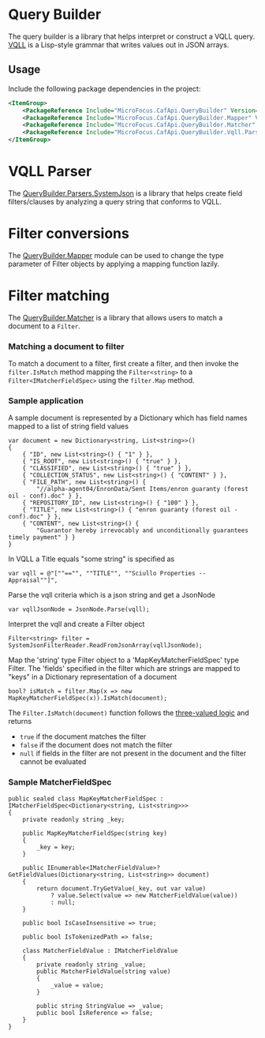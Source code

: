 # Query Builder

The query builder is a library that helps interpret or construct a VQLL query.  
[VQLL](dotnet/src/MicroFocus.CafApi.QueryBuilder.Vqll.Builders.SystemJson) is a Lisp-style grammar that writes values out in JSON arrays.


## Usage

Include the following package dependencies in the project:

```xml
<ItemGroup>
    <PackageReference Include="MicroFocus.CafApi.QueryBuilder" Version="*" />
    <PackageReference Include="MicroFocus.CafApi.QueryBuilder.Mapper" Version="*" />
    <PackageReference Include="MicroFocus.CafApi.QueryBuilder.Matcher" Version="*" />
    <PackageReference Include="MicroFocus.CafApi.QueryBuilder.Vqll.Parsers.SystemJson" Version="*" />
</ItemGroup>
```


# VQLL Parser
The [QueryBuilder.Parsers.SystemJson](dotnet/src/MicroFocus.CafApi.QueryBuilder.Vqll.Parsers.SystemJson) is a library that helps create field filters/clauses by analyzing a query string that conforms to VQLL.


# Filter conversions
The [QueryBuilder.Mapper](dotnet/src/MicroFocus.CafApi.QueryBuilder.Mapper) module can be used to change the type parameter of Filter objects by applying a mapping function lazily.


# Filter matching
The [QueryBuilder.Matcher](dotnet/src/MicroFocus.CafApi.QueryBuilder.Matcher) is a library that allows users to match a document to a `Filter`.

### Matching a document to filter
To match a document to a filter, first create a filter, and then invoke the `filter.IsMatch` method mapping the `Filter<string>` 
to a `Filter<IMatcherFieldSpec>` using the `filter.Map` method.


### Sample application

A sample document is represented by a Dictionary which has field names mapped to a list of string field values 
```
var document = new Dictionary<string, List<string>>()
{
    { "ID", new List<string>() { "1" } },
    { "IS_ROOT", new List<string>() { "true" } },
    { "CLASSIFIED", new List<string>() { "true" } },
    { "COLLECTION_STATUS", new List<string>() { "CONTENT" } },
    { "FILE_PATH", new List<string>() {
        "//alpha-agent04/EnronData/Sent Items/enron guaranty (forest oil - conf).doc" } },
    { "REPOSITORY_ID", new List<string>() { "100" } },
    { "TITLE", new List<string>() { "enron guaranty (forest oil - conf).doc" } },
    { "CONTENT", new List<string>() {
        "Guarantor hereby irrevocably and unconditionally guarantees timely payment" } }
}
```
In VQLL a Title equals "some string" is specified as
```
var vqll = @"[""=="", ""TITLE"", ""Sciullo Properties -- Appraisal""]",
```
Parse the vqll criteria which is a json string and get a JsonNode
```
var vqllJsonNode = JsonNode.Parse(vqll);
```

Interpret the vqll and create a Filter object
```
Filter<string> filter = SystemJsonFilterReader.ReadFromJsonArray(vqllJsonNode);
```

Map the 'string' type Filter object to a 'MapKeyMatcherFieldSpec' type Filter.
The 'fields' specified in the filter which are strings are mapped to "keys" in a Dictionary representation of a document
```
bool? isMatch = filter.Map(x => new MapKeyMatcherFieldSpec(x)).IsMatch(document);
```

The `Filter.IsMatch(document)` function follows the [three-valued logic](https://en.wikipedia.org/wiki/Three-valued_logic) and returns  
- `true` if the document matches the filter  
- `false` if the document does not match the filter  
- `null` if fields in the filter are not present in the document and the filter cannot be evaluated

### Sample MatcherFieldSpec
```
public sealed class MapKeyMatcherFieldSpec : IMatcherFieldSpec<Dictionary<string, List<string>>>
{
    private readonly string _key;

    public MapKeyMatcherFieldSpec(string key)
    {
        _key = key;
    }

    public IEnumerable<IMatcherFieldValue>? GetFieldValues(Dictionary<string, List<string>> document)
    {
        return document.TryGetValue(_key, out var value)
            ? value.Select(value => new MatcherFieldValue(value))
            : null;
    }

    public bool IsCaseInsensitive => true;

    public bool IsTokenizedPath => false;

    class MatcherFieldValue : IMatcherFieldValue
    {
        private readonly string _value;
        public MatcherFieldValue(string value)
        {
            _value = value;
        }

        public string StringValue => _value;
        public bool IsReference => false;
    }
}
```
